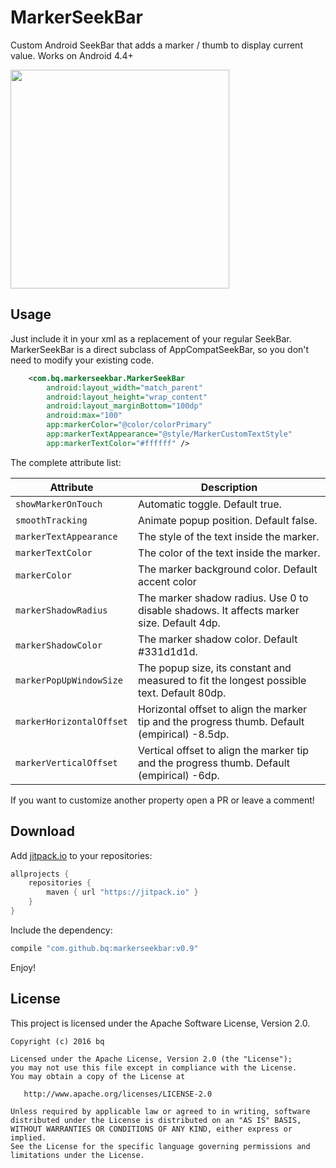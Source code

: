 # MarkerSeekBar
Custom Android SeekBar that adds a marker / thumb to display current value. Works on Android 4.4+

<img src="https://github.com/bq/MarkerSeekBar/raw/master/output.gif" width="350">

Usage
--------
Just include it in your xml as a replacement of your regular SeekBar. 
MarkerSeekBar is a direct subclass of AppCompatSeekBar, so you don't need to modify your existing code.

```xml
    <com.bq.markerseekbar.MarkerSeekBar
        android:layout_width="match_parent"
        android:layout_height="wrap_content"
        android:layout_marginBottom="100dp"
        android:max="100"
        app:markerColor="@color/colorPrimary"
        app:markerTextAppearance="@style/MarkerCustomTextStyle"
        app:markerTextColor="#ffffff" />
```

The complete attribute list:

Attribute                     | Description
------------------------------|-----------------------------------------
```showMarkerOnTouch```       | Automatic toggle. Default true.
```smoothTracking```          | Animate popup position. Default false.
```markerTextAppearance```    | The style of the text inside the marker.
```markerTextColor```         | The color of the text inside the marker.
```markerColor```             | The marker background color. Default accent color
```markerShadowRadius```      | The marker shadow radius. Use 0 to disable shadows. It affects marker size. Default 4dp.
```markerShadowColor```       | The marker shadow color. Default #331d1d1d.
```markerPopUpWindowSize```   | The popup size, its constant and measured to fit the longest possible text. Default 80dp.
```markerHorizontalOffset```  | Horizontal offset to align the marker tip and the progress thumb. Default (empirical) -8.5dp.
```markerVerticalOffset```    | Vertical offset to align the marker tip and the progress thumb. Default (empirical) -6dp.

If you want to customize another property open a PR or leave a comment!

Download
--------

Add [jitpack.io](https://jitpack.io/) to your repositories:
```groovy
allprojects {
    repositories { 
        maven { url "https://jitpack.io" }
    }
}
```

Include the dependency:
```groovy
compile "com.github.bq:markerseekbar:v0.9"
```
Enjoy!

License
-------
This project is licensed under the Apache Software License, Version 2.0.

    Copyright (c) 2016 bq

    Licensed under the Apache License, Version 2.0 (the "License");
    you may not use this file except in compliance with the License.
    You may obtain a copy of the License at

       http://www.apache.org/licenses/LICENSE-2.0

    Unless required by applicable law or agreed to in writing, software
    distributed under the License is distributed on an "AS IS" BASIS,
    WITHOUT WARRANTIES OR CONDITIONS OF ANY KIND, either express or implied.
    See the License for the specific language governing permissions and
    limitations under the License.
